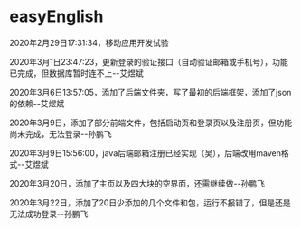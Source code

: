 # easyEnglish
2020年2月29日17:31:34，移动应用开发试验

2020年3月1日23:47:23，更新登录的验证接口（自动验证邮箱或手机号），功能已完成，但数据库暂时连不上--艾煜斌

2020年3月6日13:57:05，添加了后端文件夹，写了最初的后端框架，添加了json的依赖--艾煜斌

2020年3月9日，添加了部分前端文件，包括启动页和登录页以及注册页，但功能尚未完成，无法登录--孙鹏飞

2020年3月9日15:56:00，java后端邮箱注册已经实现（吴），后端改用maven格式--艾煜斌

2020年3月20日，添加了主页以及四大块的空界面，还需继续做--孙鹏飞

2020年3月22日，添加了20日少添加的几个文件和包，运行不报错了，但是还是无法成功登录--孙鹏飞
